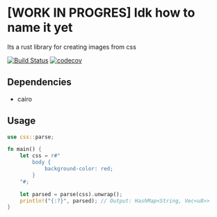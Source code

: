 # [WORK IN PROGRES] Idk how to name it yet

Its a rust library for creating images from css

[![Build Status](https://github.com/unixpariah/css-image/actions/workflows/test.yml/badge.svg)](https://github.com/unixpariah/css-image/actions/workflows/test.yml) [![codecov](https://codecov.io/gh/unixpariah/css-image/graph/badge.svg?token=49LRWZ9D1K)](https://codecov.io/gh/unixpariah/css-image)
 
## Dependencies

- cairo

## Usage

```rust
use css::parse;

fn main() {
    let css = r#"
        body {
            background-color: red;
        }
    "#;

    let parsed = parse(css).unwrap();
    println!("{:?}", parsed); // Output: HashMap<String, Vec<u8>>
}
```
